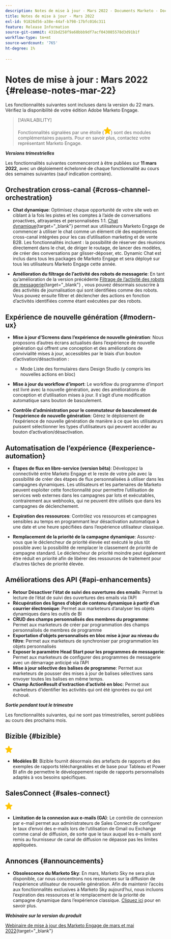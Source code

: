 ```yaml
---
description: Notes de mise à jour - Mars 2022 - Documents Marketo - Documentation du produit
title: Notes de mise à jour - Mars 2022
exl-id: 91826d56-a38e-44af-b798-17bfc016c311
feature: Release Information
source-git-commit: 431bd258f9a68bbb9df7acf043085578d3d91b1f
workflow-type: tm+mt
source-wordcount: '765'
ht-degree: 1%

---
```


# Notes de mise à jour : Mars 2022 {#release-notes-mar-22}

Les fonctionnalités suivantes sont incluses dans la version du 22 mars. Vérifiez la disponibilité de votre édition Adobe Marketo Engage.

>[!AVAILABILITY]
>
>Fonctionnalités signalées par une étoile (![star](assets/yellow-star.png)) sont des modules complémentaires payants. Pour en savoir plus, contactez votre représentant Marketo Engage.

**_Versions trimestrielles_**

Les fonctionnalités suivantes commenceront à être publiées sur **11 mars 2022**, avec un déploiement échelonné de chaque fonctionnalité au cours des semaines suivantes (sauf indication contraire).

## Orchestration cross-canal {#cross-channel-orchestration}

* **Chat dynamique**: Optimisez chaque opportunité de votre site web en ciblant à la fois les pistes et les comptes à l’aide de conversations proactives, attrayantes et personnalisées 1:1. [Chat dynamique](/help/marketo/product-docs/demand-generation/dynamic-chat/dynamic-chat-overview.md){target="_blank"} permet aux utilisateurs Marketo Engage de commencer à utiliser le chat comme un élément clé des expériences cross-canal intégrées pour les cas d’utilisation marketing et de vente B2B. Les fonctionnalités incluent : la possibilité de réserver des réunions directement dans le chat, de diriger le routage, de lancer des modèles, de créer des conversations par glisser-déposer, etc. Dynamic Chat est inclus dans tous les packages de Marketo Engage et sera déployé sur tous les utilisateurs Marketo Engage cette année.

* **Amélioration du filtrage de l’activité des robots de messagerie**: En tant qu’amélioration de la version précédente [Filtrage de l’activité des robots de messagerie](/help/marketo/product-docs/administration/email-setup/filtering-email-bot-activity.md){target="_blank"} , vous pouvez désormais souscrire à des activités de journalisation qui sont identifiées comme des robots. Vous pouvez ensuite filtrer et déclencher des actions en fonction d’activités identifiées comme étant exécutées par des robots.

## Expérience de nouvelle génération {#modern-ux}

* **Mise à jour d’Screens dans l’expérience de nouvelle génération**: Nous proposons d’autres écrans actualisés dans l’expérience de nouvelle génération qui offrent une conception et des améliorations de convivialité mises à jour, accessibles par le biais d’un bouton d’activation/désactivation :

   * Mode Liste des formulaires dans Design Studio (y compris les nouvelles actions en bloc)

* **Mise à jour du workflow d’import**: Le workflow du programme d’import est livré avec la nouvelle génération, avec des améliorations de conception et d’utilisation mises à jour. Il s’agit d’une modification automatique sans bouton de basculement.

* **Contrôle d’administration pour le commutateur de basculement de l’expérience de nouvelle génération**: Gérez le déploiement de l’expérience de nouvelle génération de manière à ce que les utilisateurs puissent sélectionner les types d’utilisateurs qui peuvent accéder au bouton d’activation/désactivation.

## Automatisation de l’expérience {#experience-automation}

* **Étapes de flux en libre-service (version bêta)**: Développez la connectivité entre Marketo Engage et le reste de votre pile avec la possibilité de créer des étapes de flux personnalisées à utiliser dans les campagnes dynamiques. Les utilisateurs et les partenaires de Marketo peuvent exploiter cette fonctionnalité pour permettre l’utilisation de services web externes dans les campagnes par lots et exécutables, contrairement aux webhooks, qui ne peuvent être utilisés que dans les campagnes de déclenchement.

* **Expiration des ressources**: Contrôlez vos ressources et campagnes sensibles au temps en programmant leur désactivation automatique à une date et une heure spécifiées dans l’expérience utilisateur classique.

* **Remplacement de la priorité de la campagne dynamique**: Assurez-vous que le déclencheur de priorité élevée est exécuté le plus tôt possible avec la possibilité de remplacer le classement de priorité de campagne standard. Le déclencheur de priorité moindre peut également être réduit en priorité afin de libérer des ressources de traitement pour d’autres tâches de priorité élevée.

## Améliorations des API {#api-enhancements}

* **Retour Désactiver l’état de suivi des ouvertures des emails**: Permet la lecture de l’état de suivi des ouvertures des emails via l’API
* **Récupération des lignes d’objet de contenu dynamique à partir d’un courrier électronique**: Permet aux marketeurs d’analyser les objets dynamiques dans les outils de BI
* **CRUD des champs personnalisés des membres du programme**: Permet aux marketeurs de créer par programmation des champs personnalisés de membres de programme
* **Exportation d’objets personnalisés en bloc mise à jour au niveau du filtre**: Permet aux marketeurs de synchroniser par programmation les objets personnalisés
* **Exposer le paramètre Head Start pour les programmes de messagerie**: Permet aux marketeurs de configurer des programmes de messagerie avec un démarrage anticipé via l’API
* **Mise à jour sélective des balises de programme**: Permet aux marketeurs de pousser des mises à jour de balises sélectives sans envoyer toutes les balises en même temps.
* **Champ ActionResult d’extraction d’activité en bloc**: Permet aux marketeurs d’identifier les activités qui ont été ignorées ou qui ont échoué.

**_Sortie pendant tout le trimestre_**

Les fonctionnalités suivantes, qui ne sont pas trimestrielles, seront publiées au cours des prochains mois.

## Bizible {#bizible}

![(étoile)](assets/yellow-star.png)

* **Modèles BI**: Bizible fournit désormais des artefacts de rapports et des exemples de rapports téléchargeables et de base pour Tableau et Power BI afin de permettre le développement rapide de rapports personnalisés adaptés à vos besoins spécifiques.

## SalesConnect {#sales-connect}

![(étoile)](assets/yellow-star.png)

* **Limitation de la connexion aux e-mails (GA)**: Le contrôle de connexion par e-mail permet aux administrateurs de Sales Connect de configurer le taux d’envoi des e-mails lors de l’utilisation de Gmail ou Exchange comme canal de diffusion, de sorte que le taux auquel les e-mails sont remis au fournisseur de canal de diffusion ne dépasse pas les limites appliquées.

## Annonces {#announcements}

* **Obsolescence du Marketo Sky**: En mars, Marketo Sky ne sera plus disponible, car nous concentrons nos ressources sur la diffusion de l’expérience utilisateur de nouvelle génération. Afin de maintenir l’accès aux fonctionnalités exclusives à Marketo Sky aujourd’hui, nous incluons l’expiration des ressources et le remplacement de la priorité de campagne dynamique dans l’expérience classique. [Cliquez ici](https://nation.marketo.com/t5/the-modern-ux/marketo-sky-deprecation-notice/ba-p/320115#M33) pour en savoir plus.

**_Webinaire sur la version du produit_**

[Webinaire de mise à jour des Marketo Engage de mars et mai 2022](https://engage.marketo.com/2022_March_May_Release_Webinar_DemandPage.html){target="_blank"}
